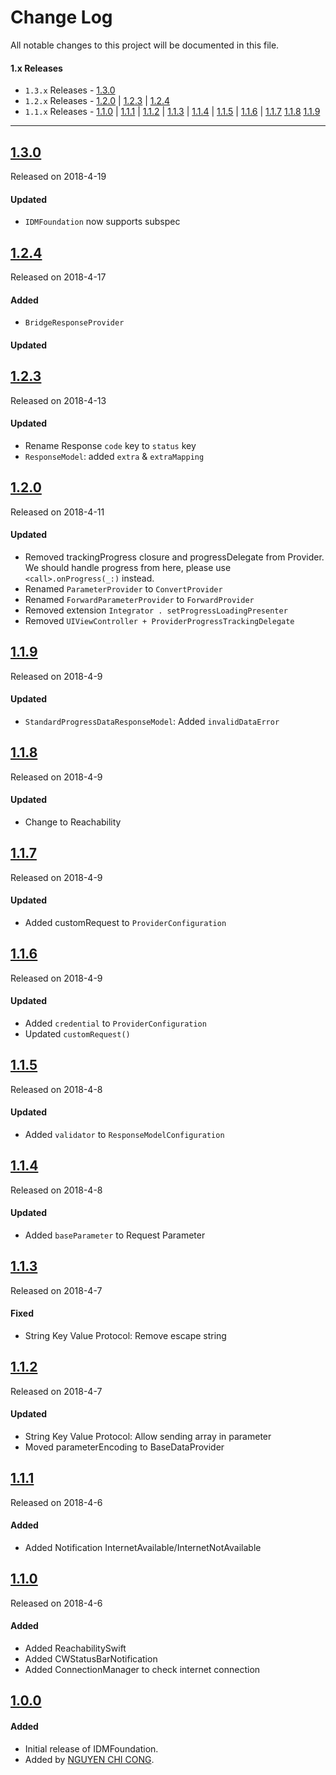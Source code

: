# Change Log
All notable changes to this project will be documented in this file.

#### 1.x Releases
- `1.3.x` Releases  - [1.3.0](#130)
- `1.2.x` Releases  - [1.2.0](#120) | [1.2.3](#123)  | [1.2.4](#124)
- `1.1.x` Releases  - [1.1.0](#110) | [1.1.1](#111) | [1.1.2](#112) | [1.1.3](#113) | [1.1.4](#114)  | [1.1.5](#115) | [1.1.6](#116) | [1.1.7](#117) [1.1.8](#118) [1.1.9](#119) 

---
## [1.3.0](https://github.com/congncif/IDMFoundation/releases/tag/1.3.0)
Released on 2018-4-19

#### Updated
- `IDMFoundation` now supports subspec

## [1.2.4](https://github.com/congncif/IDMFoundation/releases/tag/1.2.4)
Released on 2018-4-17

#### Added
- `BridgeResponseProvider` 

#### Updated

## [1.2.3](https://github.com/congncif/IDMFoundation/releases/tag/1.2.3)
Released on 2018-4-13

#### Updated
- Rename Response `code` key to `status` key
- `ResponseModel`: added `extra` & `extraMapping`

## [1.2.0](https://github.com/congncif/IDMFoundation/releases/tag/1.2.0)
Released on 2018-4-11

#### Updated
- Removed trackingProgress closure and progressDelegate from Provider. We should handle progress from here, please use `<call>.onProgress(_:)` instead.
- Renamed `ParameterProvider` to `ConvertProvider`
- Renamed `ForwardParameterProvider` to `ForwardProvider`
- Removed extension `Integrator . setProgressLoadingPresenter`
- Removed `UIViewController + ProviderProgressTrackingDelegate`

## [1.1.9](https://github.com/congncif/IDMFoundation/releases/tag/1.1.9)
Released on 2018-4-9

#### Updated
- `StandardProgressDataResponseModel`: Added `invalidDataError`

## [1.1.8](https://github.com/congncif/IDMFoundation/releases/tag/1.1.8)
Released on 2018-4-9

#### Updated
- Change to Reachability

## [1.1.7](https://github.com/congncif/IDMFoundation/releases/tag/1.1.7)
Released on 2018-4-9

#### Updated
- Added customRequest to `ProviderConfiguration`

## [1.1.6](https://github.com/congncif/IDMFoundation/releases/tag/1.1.6)
Released on 2018-4-9

#### Updated
- Added `credential` to `ProviderConfiguration`
- Updated `customRequest()`

## [1.1.5](https://github.com/congncif/IDMFoundation/releases/tag/1.1.5)
Released on 2018-4-8

#### Updated
- Added `validator` to `ResponseModelConfiguration`

## [1.1.4](https://github.com/congncif/IDMFoundation/releases/tag/1.1.4)
Released on 2018-4-8

#### Updated
- Added `baseParameter` to Request Parameter

## [1.1.3](https://github.com/congncif/IDMFoundation/releases/tag/1.1.3)
Released on 2018-4-7

#### Fixed
- String Key Value Protocol: Remove escape string

## [1.1.2](https://github.com/congncif/IDMFoundation/releases/tag/1.1.2)
Released on 2018-4-7

#### Updated
- String Key Value Protocol: Allow sending array in parameter
- Moved parameterEncoding to BaseDataProvider

## [1.1.1](https://github.com/congncif/IDMFoundation/releases/tag/1.1.1)
Released on 2018-4-6

#### Added
- Added Notification InternetAvailable/InternetNotAvailable

## [1.1.0](https://github.com/congncif/IDMFoundation/releases/tag/1.1.0)
Released on 2018-4-6

#### Added
- Added ReachabilitySwift
- Added CWStatusBarNotification
- Added ConnectionManager to check internet connection

## [1.0.0](https://github.com/congncif/IDMFoundation/releases/tag/1.0.0)

#### Added
- Initial release of IDMFoundation.
- Added by [NGUYEN CHI CONG](https://github.com/congncif).
